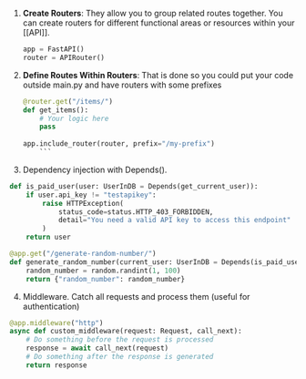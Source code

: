 
1. **Create Routers**: They allow you to group related routes together. You can create routers for different functional areas or resources within your [[API]].
    
    ```python 
    app = FastAPI()
	router = APIRouter()
    ```
    
2. **Define Routes Within Routers**: That is done so you could put your code outside main.py and have routers with some prefixes

    ```python 
    @router.get("/items/") 
    def get_items():     
		# Your logic here    
		pass
		
	app.include_router(router, prefix="/my-prefix")
		```

3. Dependency injection with Depends().
```python
def is_paid_user(user: UserInDB = Depends(get_current_user)):
    if user.api_key != "testapikey":
        raise HTTPException(
            status_code=status.HTTP_403_FORBIDDEN,
            detail="You need a valid API key to access this endpoint"
        )
    return user

@app.get("/generate-random-number/")
def generate_random_number(current_user: UserInDB = Depends(is_paid_user)):
    random_number = random.randint(1, 100)
    return {"random_number": random_number}
```

4. Middleware. Catch all requests and process them (useful for authentication)
```python
@app.middleware("http")
async def custom_middleware(request: Request, call_next):
    # Do something before the request is processed
    response = await call_next(request)
    # Do something after the response is generated
    return response
```
